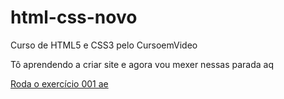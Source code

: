 # html-css-novo
 Curso de HTML5 e CSS3 pelo CursoemVideo

Tô aprendendo a criar site e agora vou mexer nessas parada aq

<a href="https://gustanitro.github.io/html-css-novo/exercicios/ex001/">Roda o exercício 001 ae</a>